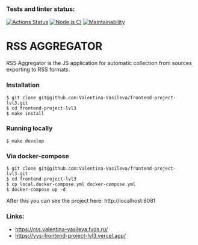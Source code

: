 ### Tests and linter status:
[![Actions Status](https://github.com/Valentina-Vasileva/frontend-project-lvl3/workflows/hexlet-check/badge.svg)](https://github.com/Valentina-Vasileva/frontend-project-lvl3/actions)
[![Node.js CI](https://github.com/Valentina-Vasileva/frontend-project-lvl3/workflows/Node.js%20CI/badge.svg)](https://github.com/Valentina-Vasileva/frontend-project-lvl3/actions)
[![Maintainability](https://api.codeclimate.com/v1/badges/5e9d7b4c7fada87dcb9a/maintainability)](https://codeclimate.com/github/Valentina-Vasileva/frontend-project-lvl3/maintainability)

RSS AGGREGATOR
==============
RSS Aggregator is the JS application for automatic collection from sources exporting to RSS formats.

### Installation

```console
$ git clone git@github.com:Valentina-Vasileva/frontend-project-lvl3.git
$ cd frontend-project-lvl3
$ make install
```

### Running locally

```console
$ make develop
```

### Via docker-compose

```console
$ git clone git@github.com:Valentina-Vasileva/frontend-project-lvl3.git
$ cd frontend-project-lvl3
$ cp local.docker-compose.yml docker-compose.yml
$ docker-compose up -d
```

After this you can see the project here: http://localhost:8081

### Links:
- https://rss.valentina-vasileva.fvds.ru/
- https://vvs-frontend-project-lvl3.vercel.app/

